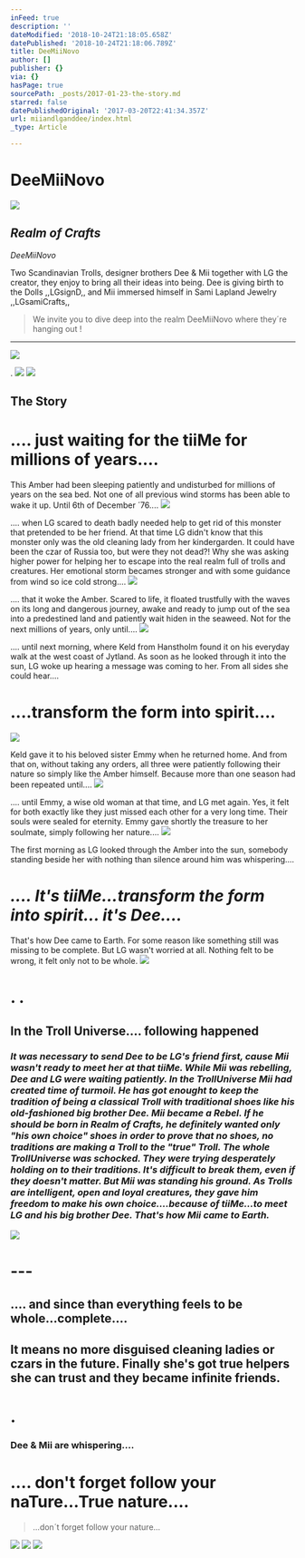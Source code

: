 ```yaml
---
inFeed: true
description: ''
dateModified: '2018-10-24T21:18:05.658Z'
datePublished: '2018-10-24T21:18:06.789Z'
title: DeeMiiNovo
author: []
publisher: {}
via: {}
hasPage: true
sourcePath: _posts/2017-01-23-the-story.md
starred: false
datePublishedOriginal: '2017-03-20T22:41:34.357Z'
url: miiandlganddee/index.html
_type: Article

---
```

# DeeMiiNovo
![](https://the-grid-user-content.s3-us-west-2.amazonaws.com/0aed0a76-849d-4f7f-9cbc-9f9ea697dd18.jpg)

## _**Realm of Crafts**_

_DeeMiiNovo_

Two Scandinavian Trolls, designer brothers Dee & Mii together with LG the creator, they enjoy to bring all their ideas into being. Dee is giving birth to the Dolls ,,LGsignD,, and Mii immersed himself in Sami Lapland Jewelry ,,LGsamiCrafts,,

> We invite you to dive deep into the realm DeeMiiNovo where they´re hanging out !

---

![](https://the-grid-user-content.s3-us-west-2.amazonaws.com/40fba4ad-e862-407e-a2dc-12a3f6275a59.jpg)

.
![](https://the-grid-user-content.s3-us-west-2.amazonaws.com/5d2316fc-0e93-4114-b79f-4bf4a11c2ba0.jpg)
![](https://the-grid-user-content.s3-us-west-2.amazonaws.com/34d26960-6fb2-4ddc-9a90-dcaa49dd0bde.jpg)

## The Story

# .... just waiting for the tiiMe for millions of years....

This Amber had been sleeping patiently and undisturbed for millions of years on the sea bed. Not one of all previous wind storms has been able to wake it up. Until 6th of December ´76....
![](https://the-grid-user-content.s3-us-west-2.amazonaws.com/8a001842-68b7-46a5-916e-836faf458cd2.jpg)

.... when LG scared to death badly needed help to get rid of this monster that pretended to be her friend. At that time LG didn't know that this monster only was the old cleaning lady from her kindergarden. It could have been the czar of Russia too, but were they not dead?! Why she was asking higher power for helping her to escape into the real realm full of trolls and creatures. Her emotional storm becames stronger and with some guidance from wind so ice cold strong....
![](https://the-grid-user-content.s3-us-west-2.amazonaws.com/aa79df6a-8633-4018-bf7c-402a7696e9c8.jpg)

.... that it woke the Amber. Scared to life, it floated trustfully with the waves on its long and dangerous journey, awake and ready to jump out of the sea into a predestined land and patiently wait hiden in the seaweed. Not for the next millions of years, only until....
![](https://the-grid-user-content.s3-us-west-2.amazonaws.com/13109040-c7aa-4ffd-b697-4adb360479ea.jpg)

.... until next morning, where Keld from Hanstholm found it on his everyday walk at the west coast of Jytland. As soon as he looked through it into the sun, LG woke up hearing a message was coming to her. From all sides she could hear....

# ....transform the form into spirit....
![](https://the-grid-user-content.s3-us-west-2.amazonaws.com/1e7f3a51-e2ef-4216-9d8e-968e29880c69.jpg)

Keld gave it to his beloved sister Emmy when he returned home. And from that on, without taking any orders, all three were patiently following their nature so simply like the Amber himself. Because more than one season had been repeated until....
![](https://the-grid-user-content.s3-us-west-2.amazonaws.com/1540f331-78aa-476f-b0a8-bcca23c62508.jpg)

.... until Emmy, a wise old woman at that time, and LG met again. Yes, it felt for both exactly like they just missed each other for a very long time. Their souls were sealed for eternity. Emmy gave shortly the treasure to her soulmate, simply following her nature....
![](https://the-grid-user-content.s3-us-west-2.amazonaws.com/c8025be9-0aaa-484a-9d0f-95fb1f42687b.jpg)

The first morning as LG looked through the Amber into the sun, somebody standing beside her with nothing than silence around him was whispering....

# _.... It's tiiMe...transform the form into spirit... it's Dee...._

That's how Dee came to Earth. For some reason like something still was missing to be complete. But LG wasn't worried at all. Nothing felt to be wrong, it felt only not to be whole.
![](https://the-grid-user-content.s3-us-west-2.amazonaws.com/feb64e49-86ca-4e1a-a1bc-d6ac47aa1aa7.jpg)

# **. .**

## **In the Troll Universe.... following happened**

### _It was necessary to send Dee to be LG's friend first, cause Mii wasn't ready to meet her at that tiiMe. While Mii was rebelling, Dee and LG were waiting patiently. In the TrollUniverse Mii had created time of turmoil. He has got enought to keep the tradition of being a classical Troll with traditional shoes like his old-fashioned big brother Dee. Mii became a Rebel. If he should be born in Realm of Crafts, he definitely wanted only "his own choice" shoes in order to prove that no shoes, no traditions are making a Troll to the "true" Troll. The whole TrollUniverse was schocked. They were trying desperately holding on to their traditions. It's difficult to break them, even if they doesn't matter. But Mii was standing his ground. As Trolls are intelligent, open and loyal creatures, they gave him freedom to make his own choice....because of tiiMe...to meet LG and his big brother Dee. That's how Mii came to Earth._
![](https://the-grid-user-content.s3-us-west-2.amazonaws.com/81ccf0bf-be59-4528-8c55-22a4c33b6a00.jpg)

# **---**

## **.... and since than everything feels to be whole...complete....**

## **It means no more disguised cleaning ladies or czars in the future. Finally she's got true helpers she can trust and they became infinite friends.**

# **.**

### Dee & Mii are whispering....

# .... don't forget follow your naTure...True nature....

> ...don´t forget follow your nature...

![](https://the-grid-user-content.s3-us-west-2.amazonaws.com/ba62b321-8bca-410a-943a-0cc7c7cfcf8d.jpg)
![](https://the-grid-user-content.s3-us-west-2.amazonaws.com/f86cc62f-34e2-4ae8-b570-45cab682115f.jpg)
![](https://the-grid-user-content.s3-us-west-2.amazonaws.com/63cb3705-7252-4a70-8cc9-8268236b9685.jpg)
